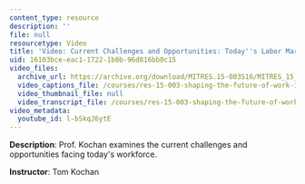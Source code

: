 ```yaml
---
content_type: resource
description: ''
file: null
resourcetype: Video
title: 'Video: Current Challenges and Opportunities: Today''s Labor Market in Perspective'
uid: 16103bce-eac1-1722-1b0b-96d816bb0c15
video_files:
  archive_url: https://archive.org/download/MITRES.15-003S16/MITRES_15_003S16_1-2-7_360p.mp4
  video_captions_file: /courses/res-15-003-shaping-the-future-of-work-15-662x-spring-2016/2760e02258f45d449aacfec41b3bd772_l-bSkqJ6ytE.vtt
  video_thumbnail_file: null
  video_transcript_file: /courses/res-15-003-shaping-the-future-of-work-15-662x-spring-2016/286fbf3c1e264bca926ad20e79f889b0_l-bSkqJ6ytE.pdf
video_metadata:
  youtube_id: l-bSkqJ6ytE
---
```


**Description**: Prof. Kochan examines the current challenges and opportunities facing today's workforce.

**Instructor**: Tom Kochan